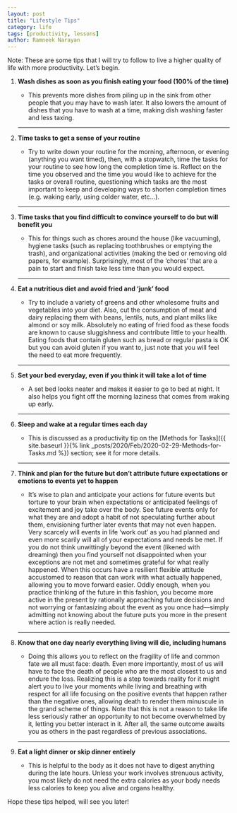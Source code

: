 ```yaml
---
layout: post
title: "Lifestyle Tips"
category: life
tags: [productivity, lessons]
author: Ramneek Narayan
---
```


Note: These are some tips that I will try to follow to live a higher quality of life with more productivity. Let’s begin.

1. **Wash dishes as soon as you finish eating your food (100% of the time)**

    - This prevents more dishes from piling up in the sink from other people that you may have to wash later. It also lowers the amount of dishes that you have to wash at a time, making dish washing faster and less taxing.

    ---

2. **Time tasks to get a sense of your routine**

    - Try to write down your routine for the morning, afternoon, or evening (anything you want timed), then, with a stopwatch, time the tasks for your routine to see how long the completion time is. Reflect on the time you observed and the time you would like to achieve for the tasks or overall routine, questioning which tasks are the most important to keep and developing ways to shorten completion times (e.g. waking early, using colder water, etc…).

    ---

3. **Time tasks that you find difficult to convince yourself to do but will benefit you**

    - This for things such as chores around the house (like vacuuming), hygiene tasks (such as replacing toothbrushes or emptying the trash), and organizational activities (making the bed or removing old papers, for example). Surprisingly, most of the ‘chores’ that are a pain to start and finish take less time than you would expect.

    ---

4. **Eat a nutritious diet and avoid fried and ‘junk’ food**

    - Try to include a variety of greens and other wholesome fruits and vegetables into your diet. Also, cut the consumption of meat and dairy replacing them with beans, lentils, nuts, and plant milks like almond or soy milk. Absolutely no eating of fried food as these foods are known to cause sluggishness and contribute little to your health. Eating foods that contain gluten such as bread or regular pasta is OK but you can avoid gluten if you want to, just note that you will feel the need to eat more frequently.

    ---

5. **Set your bed everyday, even if you think it will take a lot of time**

    - A set bed looks neater and makes it easier to go to bed at night. It also helps you fight off the morning laziness that comes from waking up early.

    ---

6. **Sleep and wake at a regular times each day**

    - This is discussed as a productivity tip on the [Methods for Tasks]({{ site.baseurl }}{% link _posts/2020/Feb/2020-02-29-Methods-for-Tasks.md %}) section; see it for more details.

    ---

7. **Think and plan for the future but don’t attribute future expectations or emotions to events yet to happen**

    - It’s wise to plan and anticipate your actions for future events but torture to your brain when expectations or anticipated feelings of excitement and joy take over the body. See future events only for what they are and adopt a habit of not speculating further about them, envisioning further later events that may not even happen. Very scarcely will events in life ‘work out’ as you had planned and even more scarily will all of your expectations and needs be met. If you do not think unwittingly beyond the event (likened with dreaming) then you find yourself not disappointed when your exceptions are not met and sometimes grateful for what really happened. When this occurs have a resilient flexible attitude accustomed to reason that can work with what actually happened, allowing you to move forward easier. Oddly enough, when you practice thinking of the future in this fashion, you become more active in the present by rationally approaching future decisions and not worrying or fantasizing about the event as you once had—simply admitting not knowing about the future puts you more in the present where action is really needed.

    ---

8. **Know that one day nearly everything living will die, including humans**

    - Doing this allows you to reflect on the fragility of life and common fate we all must face: death. Even more importantly, most of us will have to face the death of people who are the most closest to us and endure the loss. Realizing this is a step towards reality for it might alert you to live your moments while living and breathing with respect for all life focusing on the positive events that happen rather than the negative ones, allowing death to render them minuscule in the grand scheme of things. Note that this is not a reason to take life less seriously rather an opportunity to not become overwhelmed by it, letting you better interact in it. After all, the same outcome awaits you as others in the past regardless of previous associations.

    ---

9. **Eat a light dinner or skip dinner entirely**

    - This is helpful to the body as it does not have to digest anything during the late hours. Unless your work involves strenuous activity, you most likely do not need the extra calories as your body needs less calories to keep you alive and organs healthy.

Hope these tips helped, will see you later! <i class="fas fa-meteor"></i>
